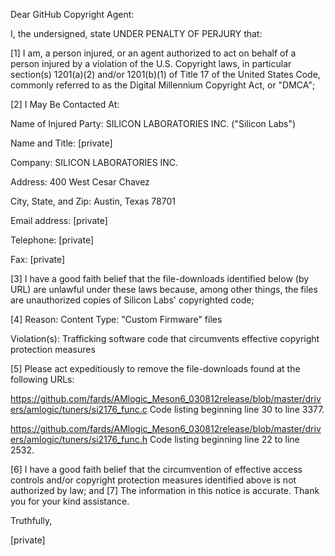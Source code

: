 Dear GitHub Copyright Agent:

I, the undersigned, state UNDER PENALTY OF PERJURY that:

[1] I am, a person injured, or an agent authorized to act on behalf of a person injured by a violation of the U.S. Copyright laws, in particular section(s) 1201(a)(2) and/or 1201(b)(1) of Title 17 of the United States Code, commonly referred to as the Digital Millennium Copyright Act, or "DMCA";

[2] I May Be Contacted At:

Name of Injured Party: SILICON LABORATORIES INC. ("Silicon Labs") 

Name and Title: [private]

Company: SILICON LABORATORIES INC.

Address: 400 West Cesar Chavez

City, State, and Zip: Austin, Texas 78701

Email address: [private]

Telephone: [private]

Fax: [private]

[3] I have a good faith belief that the file-downloads identified below (by URL) are unlawful under these laws because, among other things, the files are unauthorized copies of Silicon Labs' copyrighted code;

[4] Reason: Content Type: "Custom Firmware" files

Violation(s): Trafficking software code that circumvents effective copyright protection measures 

[5] Please act expeditiously to remove the file-downloads found at the following URLs:

https://github.com/fards/AMlogic_Meson6_030812release/blob/master/drivers/amlogic/tuners/si2176_func.c
Code listing beginning line 30 to line 3377.

https://github.com/fards/AMlogic_Meson6_030812release/blob/master/drivers/amlogic/tuners/si2176_func.h
Code listing beginning line 22 to line 2532.

[6] I have a good faith belief that the circumvention of effective access controls and/or copyright protection measures identified above is not authorized by law; and [7] The information in this notice is accurate.
Thank you for your kind assistance.

Truthfully,

[private]
